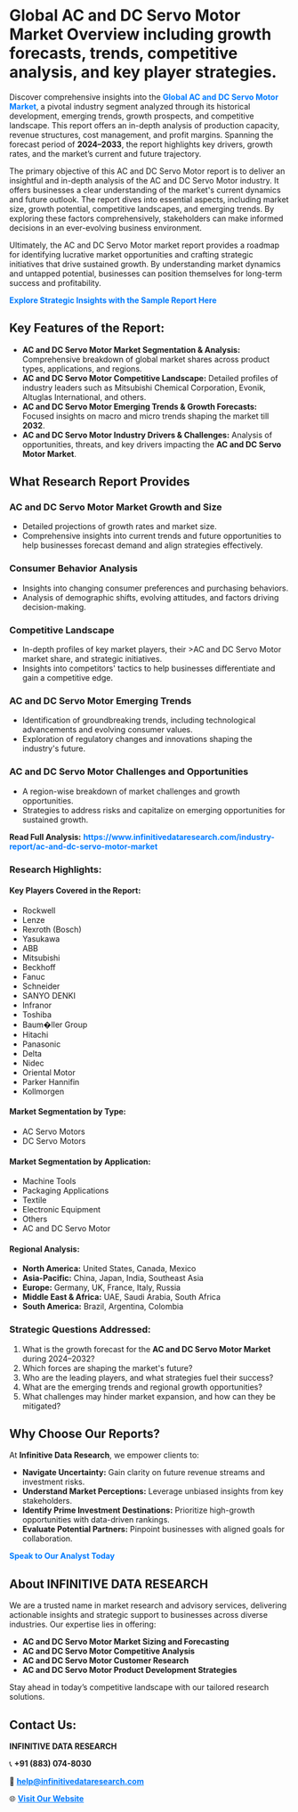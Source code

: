 <h1>Global AC and DC Servo Motor Market Overview including growth forecasts, trends, competitive analysis, and key player strategies.</h1>
<p>
Discover comprehensive insights into the 
<a href="https://www.infinitivedataresearch.com/industry-report/ac-and-dc-servo-motor-market" rel="dofollow" style="color: #007BFF; text-decoration: none;"><strong>Global AC and DC Servo Motor Market</strong></a>, a pivotal industry segment analyzed through its historical development, emerging trends, growth prospects, and competitive landscape. This report offers an in-depth analysis of production capacity, revenue structures, cost management, and profit margins. Spanning the forecast period of <strong>2024–2033</strong>, the report highlights key drivers, growth rates, and the market’s current and future trajectory.
</p>
<p>
The primary objective of this AC and DC Servo Motor report is to deliver an insightful and in-depth analysis of the AC and DC Servo Motor industry. It offers businesses a clear understanding of the market's current dynamics and future outlook. The report dives into essential aspects, including market size, growth potential, competitive landscapes, and emerging trends. By exploring these factors comprehensively, stakeholders can make informed decisions in an ever-evolving business environment.
</p>
<p>
Ultimately, the AC and DC Servo Motor market report provides a roadmap for identifying lucrative market opportunities and crafting strategic initiatives that drive sustained growth. By understanding market dynamics and untapped potential, businesses can position themselves for long-term success and profitability.
</p>
<p>
<a href="https://www.infinitivedataresearch.com/request-sample/reportId=112044" style="color: #007BFF; text-decoration: none;"><strong>Explore Strategic Insights with the Sample Report Here</strong></a>
</p>

<h2>Key Features of the Report:</h2>
<ul>
<li><strong>AC and DC Servo Motor Market Segmentation & Analysis:</strong> Comprehensive breakdown of global market shares across product types, applications, and regions.</li>
<li><strong>AC and DC Servo Motor Competitive Landscape:</strong> Detailed profiles of industry leaders such as Mitsubishi Chemical Corporation, Evonik, Altuglas International, and others.</li>
<li><strong>AC and DC Servo Motor Emerging Trends & Growth Forecasts:</strong> Focused insights on macro and micro trends shaping the market till <strong>2032</strong>.</li>
<li><strong>AC and DC Servo Motor Industry Drivers & Challenges:</strong> Analysis of opportunities, threats, and key drivers impacting the <strong>AC and DC Servo Motor Market</strong>.</li>
</ul>

<h2>What Research Report Provides</h2>
<h3>AC and DC Servo Motor Market Growth and Size</h3>
<ul>
<li>Detailed projections of growth rates and market size.</li>
<li>Comprehensive insights into current trends and future opportunities to help businesses forecast demand and align strategies effectively.</li>
</ul>

<h3>Consumer Behavior Analysis</h3>
<ul>
<li>Insights into changing consumer preferences and purchasing behaviors.</li>
<li>Analysis of demographic shifts, evolving attitudes, and factors driving decision-making.</li>
</ul>

<h3>Competitive Landscape</h3>
<ul>
<li>In-depth profiles of key market players, their >AC and DC Servo Motor market share, and strategic initiatives.</li>
<li>Insights into competitors' tactics to help businesses differentiate and gain a competitive edge.</li>
</ul>

<h3>AC and DC Servo Motor Emerging Trends</h3>
<ul>
<li>Identification of groundbreaking trends, including technological advancements and evolving consumer values.</li>
<li>Exploration of regulatory changes and innovations shaping the industry's future.</li>
</ul>

<h3>AC and DC Servo Motor Challenges and Opportunities</h3>
<ul>
<li>A region-wise breakdown of market challenges and growth opportunities.</li>
<li>Strategies to address risks and capitalize on emerging opportunities for sustained growth.</li>
</ul>
<p><strong>Read Full Analysis:</strong> <a href="https://www.infinitivedataresearch.com/industry-report/ac-and-dc-servo-motor-market" rel="dofollow" style="color: #007BFF; text-decoration: none;"><strong>https://www.infinitivedataresearch.com/industry-report/ac-and-dc-servo-motor-market</strong></a></p>
<h3>Research Highlights:</h3>
<h4>Key Players Covered in the Report:</h4>
<ul><li>Rockwell</li><li>Lenze</li><li>Rexroth (Bosch)</li><li>Yasukawa</li><li>ABB</li><li>Mitsubishi</li><li>Beckhoff</li><li>Fanuc</li><li>Schneider</li><li>SANYO DENKI</li><li>Infranor</li><li>Toshiba</li><li>Baum�ller Group</li><li>Hitachi</li><li>Panasonic</li><li>Delta</li><li>Nidec</li><li>Oriental Motor</li><li>Parker Hannifin</li><li>Kollmorgen</li></ul>
<h4>Market Segmentation by Type:</h4>
<ul><li>AC Servo Motors</li><li>DC Servo Motors</li></ul>
<h4>Market Segmentation by Application:</h4>
<ul><li>Machine Tools</li><li>Packaging Applications</li><li>Textile</li><li>Electronic Equipment</li><li>Others</li><li>AC and DC Servo Motor</li></ul>

<h4>Regional Analysis:</h4>
<ul>
<li><strong>North America:</strong> United States, Canada, Mexico</li>
<li><strong>Asia-Pacific:</strong> China, Japan, India, Southeast Asia</li>
<li><strong>Europe:</strong> Germany, UK, France, Italy, Russia</li>
<li><strong>Middle East & Africa:</strong> UAE, Saudi Arabia, South Africa</li>
<li><strong>South America:</strong> Brazil, Argentina, Colombia</li>
</ul>

<h3>Strategic Questions Addressed:</h3>
<ol>
<li>What is the growth forecast for the <strong>AC and DC Servo Motor Market</strong> during 2024–2032?</li>
<li>Which forces are shaping the market's future?</li>
<li>Who are the leading players, and what strategies fuel their success?</li>
<li>What are the emerging trends and regional growth opportunities?</li>
<li>What challenges may hinder market expansion, and how can they be mitigated?</li>
</ol>

<h2>Why Choose Our Reports?</h2>
<p>At <strong>Infinitive Data Research</strong>, we empower clients to:</p>
<ul>
<li><strong>Navigate Uncertainty:</strong> Gain clarity on future revenue streams and investment risks.</li>
<li><strong>Understand Market Perceptions:</strong> Leverage unbiased insights from key stakeholders.</li>
<li><strong>Identify Prime Investment Destinations:</strong> Prioritize high-growth opportunities with data-driven rankings.</li>
<li><strong>Evaluate Potential Partners:</strong> Pinpoint businesses with aligned goals for collaboration.</li>
</ul>
<p><a href="https://www.infinitivedataresearch.com/industry-report/ac-and-dc-servo-motor-market" rel="dofollow" style="color: #007BFF; text-decoration: none;"><strong>Speak to Our Analyst Today</strong></a></p>

<h2>About INFINITIVE DATA RESEARCH</h2>
<p>We are a trusted name in market research and advisory services, delivering actionable insights and strategic support to businesses across diverse industries. Our expertise lies in offering:</p>
<ul>
<li><strong>AC and DC Servo Motor Market Sizing and Forecasting</strong></li>
<li><strong>AC and DC Servo Motor Competitive Analysis</strong></li>
<li><strong>AC and DC Servo Motor Customer Research</strong></li>
<li><strong>AC and DC Servo Motor Product Development Strategies</strong></li>
</ul>
<p>Stay ahead in today’s competitive landscape with our tailored research solutions.</p>

<h2>Contact Us:</h2>
<p><strong>INFINITIVE DATA RESEARCH</strong></p>
<p>📞 <strong>+91 (883) 074-8030</strong></p>
<p>📧 <strong><a href="mailto:help@infinitivedataresearch.com" style="color: #007BFF;">help@infinitivedataresearch.com</a></strong></p>
<p>🌐 <strong><a href="https://www.infinitivedataresearch.com" rel="dofollow" style="color: #007BFF;">Visit Our Website</a></strong></p>
